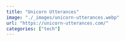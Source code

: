 ```yaml
---
title: "Unicorn Utterances"
image: "./_images/unicorn-utterances.webp"
url: "https://unicorn-utterances.com/"
categories: ["tech"]
---
```

